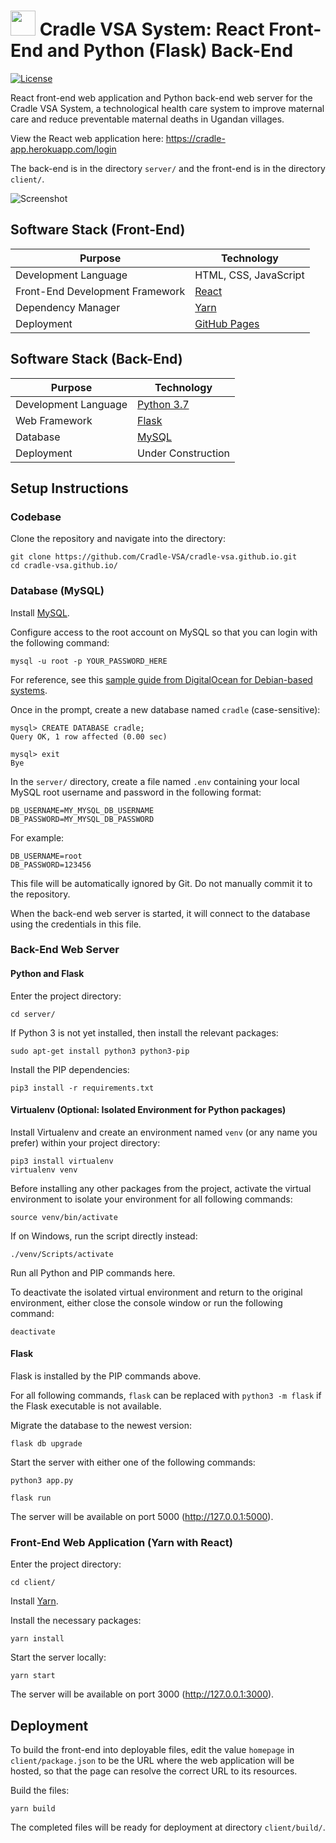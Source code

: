 # <img src="readme-img/logo.png" width=40> Cradle VSA System: React Front-End and Python (Flask) Back-End

[![License](https://img.shields.io/github/license/Cradle-VSA/cradle-vsa.github.io)](https://github.com/Cradle-VSA/cradle-vsa.github.io/blob/master/LICENCE)

React front-end web application and Python back-end web server for the Cradle VSA System, a technological health care system to improve maternal care and reduce preventable maternal deaths in Ugandan villages.

View the React web application here: https://cradle-app.herokuapp.com/login

The back-end is in the directory `server/` and the front-end is in the directory `client/`.

![Screenshot](readme-img/screenshot.png)

## Software Stack (Front-End)

| Purpose | Technology |
| --- | --- |
| Development Language | HTML, CSS, JavaScript |
| Front-End Development Framework | [React](https://reactjs.org/) |
| Dependency Manager | [Yarn](https://yarnpkg.com/) |
| Deployment | [GitHub Pages](https://pages.github.com/) |

## Software Stack (Back-End)

| Purpose | Technology |
| --- | --- |
| Development Language | [Python 3.7](https://www.python.org/downloads/release/python-370/) |
| Web Framework | [Flask](https://www.fullstackpython.com/flask.html) |
| Database | [MySQL](https://www.mysql.com/) |
| Deployment | Under Construction |

## Setup Instructions

### Codebase

Clone the repository and navigate into the directory:
```shell
git clone https://github.com/Cradle-VSA/cradle-vsa.github.io.git
cd cradle-vsa.github.io/
```

### Database (MySQL)

Install [MySQL](https://www.mysql.com/).

Configure access to the root account on MySQL so that you can login with the following command:
```
mysql -u root -p YOUR_PASSWORD_HERE
```

For reference, see this [sample guide from DigitalOcean for Debian-based systems](https://www.digitalocean.com/community/tutorials/how-to-install-mysql-on-ubuntu-18-04).

Once in the prompt, create a new database named `cradle` (case-sensitive):
```
mysql> CREATE DATABASE cradle;
Query OK, 1 row affected (0.00 sec)

mysql> exit
Bye
```

In the `server/` directory, create a file named `.env` containing your local MySQL root username and password in the following format:
```
DB_USERNAME=MY_MYSQL_DB_USERNAME
DB_PASSWORD=MY_MYSQL_DB_PASSWORD
```

For example:
```
DB_USERNAME=root
DB_PASSWORD=123456
```

This file will be automatically ignored by Git. Do not manually commit it to the repository.

When the back-end web server is started, it will connect to the database using the credentials in this file.

### Back-End Web Server

#### Python and Flask

Enter the project directory:
```shell
cd server/
```

If Python 3 is not yet installed, then install the relevant packages:
```shell
sudo apt-get install python3 python3-pip
```

Install the PIP dependencies:
```shell
pip3 install -r requirements.txt
```

#### Virtualenv (Optional: Isolated Environment for Python packages)

Install Virtualenv and create an environment named `venv` (or any name you prefer) within your project directory:
```shell
pip3 install virtualenv
virtualenv venv
```

Before installing any other packages from the project, activate the virtual environment to isolate your environment for all following commands:
```shell
source venv/bin/activate
```

If on Windows, run the script directly instead:
```
./venv/Scripts/activate
```

Run all Python and PIP commands here.

To deactivate the isolated virtual environment and return to the original environment, either close the console window or run the following command:
```shell
deactivate
```

#### Flask

Flask is installed by the PIP commands above.

For all following commands, `flask` can be replaced with `python3 -m flask` if the Flask executable is not available.

Migrate the database to the newest version:
```shell
flask db upgrade
```

Start the server with either one of the following commands:
```shell
python3 app.py

flask run
```

The server will be available on port 5000 (http://127.0.0.1:5000).

### Front-End Web Application (Yarn with React)

Enter the project directory:
```shell
cd client/
```

Install [Yarn](https://yarnpkg.com/).

Install the necessary packages:
```shell
yarn install
```

Start the server locally:
```shell
yarn start
```

The server will be available on port 3000 (http://127.0.0.1:3000).

## Deployment

To build the front-end into deployable files, edit the value `homepage` in `client/package.json` to be the URL where the web application will be hosted, so that the page can resolve the correct URL to its resources.

Build the files:
```shell
yarn build
```

The completed files will be ready for deployment at directory `client/build/`.
